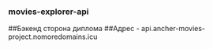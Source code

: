 ### movies-explorer-api

##Бэкенд сторона диплома
##Адрес - api.ancher-movies-project.nomoredomains.icu
